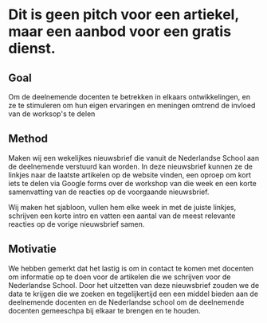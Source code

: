 # Dit is geen pitch voor een artiekel, maar een aanbod voor een gratis dienst.

## Goal

Om de deelnemende docenten te betrekken in elkaars ontwikkelingen, en ze te stimuleren om hun eigen ervaringen en meningen omtrend de invloed van de worksop's te delen

## Method

Maken wij een wekelijkes nieuwsbrief die vanuit de Nederlandse School aan de deelnemende verstuurd kan worden. In deze nieuwsbrief kunnen ze de linkjes naar de laatste artikelen op de website vinden, een oproep om kort iets te delen via Google forms over de workshop van die week en een korte samenvatting van de reacties op de voorgaande nieuwsbrief.

Wij maken het sjabloon, vullen hem elke week in met de juiste linkjes, schrijven een korte intro en vatten een aantal van de meest relevante reacties op de vorige nieuwsbrief samen.

## Motivatie

We hebben gemerkt dat het lastig is om in contact te komen met docenten om informatie op te doen voor de artikelen die we schrijven voor de Nederlandse School. Door het uitzetten van deze nieuwsbrief zouden we de data te krijgen die we zoeken en tegelijkertijd een een middel bieden aan de deelnemende docenten en de Nederlandse school om de deelnemende docenten gemeeschpa bij elkaar te brengen en te houden.
